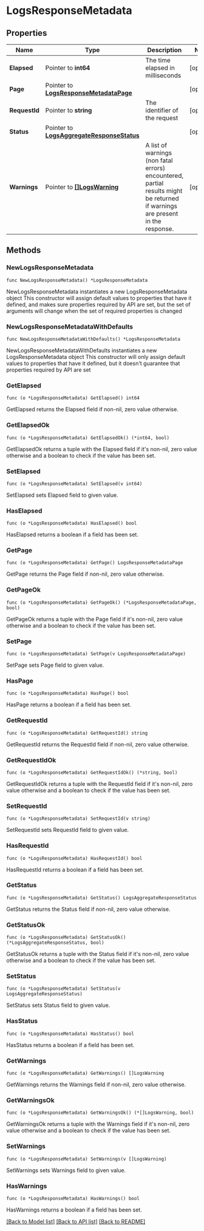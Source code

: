 # LogsResponseMetadata

## Properties

Name | Type | Description | Notes
------------ | ------------- | ------------- | -------------
**Elapsed** | Pointer to **int64** | The time elapsed in milliseconds | [optional] 
**Page** | Pointer to [**LogsResponseMetadataPage**](LogsResponseMetadataPage.md) |  | [optional] 
**RequestId** | Pointer to **string** | The identifier of the request | [optional] 
**Status** | Pointer to [**LogsAggregateResponseStatus**](LogsAggregateResponseStatus.md) |  | [optional] 
**Warnings** | Pointer to [**[]LogsWarning**](LogsWarning.md) | A list of warnings (non fatal errors) encountered, partial results might be returned if warnings are present in the response. | [optional] 

## Methods

### NewLogsResponseMetadata

`func NewLogsResponseMetadata() *LogsResponseMetadata`

NewLogsResponseMetadata instantiates a new LogsResponseMetadata object
This constructor will assign default values to properties that have it defined,
and makes sure properties required by API are set, but the set of arguments
will change when the set of required properties is changed

### NewLogsResponseMetadataWithDefaults

`func NewLogsResponseMetadataWithDefaults() *LogsResponseMetadata`

NewLogsResponseMetadataWithDefaults instantiates a new LogsResponseMetadata object
This constructor will only assign default values to properties that have it defined,
but it doesn't guarantee that properties required by API are set

### GetElapsed

`func (o *LogsResponseMetadata) GetElapsed() int64`

GetElapsed returns the Elapsed field if non-nil, zero value otherwise.

### GetElapsedOk

`func (o *LogsResponseMetadata) GetElapsedOk() (*int64, bool)`

GetElapsedOk returns a tuple with the Elapsed field if it's non-nil, zero value otherwise
and a boolean to check if the value has been set.

### SetElapsed

`func (o *LogsResponseMetadata) SetElapsed(v int64)`

SetElapsed sets Elapsed field to given value.

### HasElapsed

`func (o *LogsResponseMetadata) HasElapsed() bool`

HasElapsed returns a boolean if a field has been set.

### GetPage

`func (o *LogsResponseMetadata) GetPage() LogsResponseMetadataPage`

GetPage returns the Page field if non-nil, zero value otherwise.

### GetPageOk

`func (o *LogsResponseMetadata) GetPageOk() (*LogsResponseMetadataPage, bool)`

GetPageOk returns a tuple with the Page field if it's non-nil, zero value otherwise
and a boolean to check if the value has been set.

### SetPage

`func (o *LogsResponseMetadata) SetPage(v LogsResponseMetadataPage)`

SetPage sets Page field to given value.

### HasPage

`func (o *LogsResponseMetadata) HasPage() bool`

HasPage returns a boolean if a field has been set.

### GetRequestId

`func (o *LogsResponseMetadata) GetRequestId() string`

GetRequestId returns the RequestId field if non-nil, zero value otherwise.

### GetRequestIdOk

`func (o *LogsResponseMetadata) GetRequestIdOk() (*string, bool)`

GetRequestIdOk returns a tuple with the RequestId field if it's non-nil, zero value otherwise
and a boolean to check if the value has been set.

### SetRequestId

`func (o *LogsResponseMetadata) SetRequestId(v string)`

SetRequestId sets RequestId field to given value.

### HasRequestId

`func (o *LogsResponseMetadata) HasRequestId() bool`

HasRequestId returns a boolean if a field has been set.

### GetStatus

`func (o *LogsResponseMetadata) GetStatus() LogsAggregateResponseStatus`

GetStatus returns the Status field if non-nil, zero value otherwise.

### GetStatusOk

`func (o *LogsResponseMetadata) GetStatusOk() (*LogsAggregateResponseStatus, bool)`

GetStatusOk returns a tuple with the Status field if it's non-nil, zero value otherwise
and a boolean to check if the value has been set.

### SetStatus

`func (o *LogsResponseMetadata) SetStatus(v LogsAggregateResponseStatus)`

SetStatus sets Status field to given value.

### HasStatus

`func (o *LogsResponseMetadata) HasStatus() bool`

HasStatus returns a boolean if a field has been set.

### GetWarnings

`func (o *LogsResponseMetadata) GetWarnings() []LogsWarning`

GetWarnings returns the Warnings field if non-nil, zero value otherwise.

### GetWarningsOk

`func (o *LogsResponseMetadata) GetWarningsOk() (*[]LogsWarning, bool)`

GetWarningsOk returns a tuple with the Warnings field if it's non-nil, zero value otherwise
and a boolean to check if the value has been set.

### SetWarnings

`func (o *LogsResponseMetadata) SetWarnings(v []LogsWarning)`

SetWarnings sets Warnings field to given value.

### HasWarnings

`func (o *LogsResponseMetadata) HasWarnings() bool`

HasWarnings returns a boolean if a field has been set.


[[Back to Model list]](../README.md#documentation-for-models) [[Back to API list]](../README.md#documentation-for-api-endpoints) [[Back to README]](../README.md)


